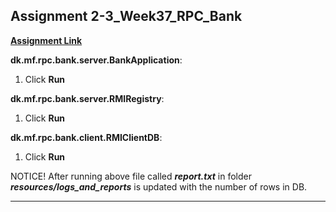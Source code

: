 ## Assignment 2-3_Week37_RPC_Bank
**[Assignment Link](https://datsoftlyngby.github.io/soft2020fall/resources/53040c09-A2-RPC.pdf)**  

**dk.mf.rpc.bank.server.BankApplication**:  
1. Click **Run**    

**dk.mf.rpc.bank.server.RMIRegistry**:  
1. Click **Run**    

**dk.mf.rpc.bank.client.RMIClientDB**:  
1. Click **Run**   

NOTICE! After running above file called ***report.txt*** in folder ***resources/logs_and_reports*** is updated with the number of rows in DB.
***
